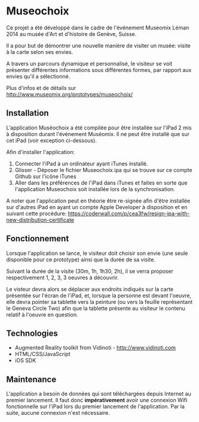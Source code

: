 Museochoix
==========

Ce projet a été développé dans le cadre de l'événement Museomix Léman 2014 au musée d'Art et d'histoire de Genève, Suisse.

Il a pour but de démontrer une nouvelle manière de visiter un musée: visite à la carte selon ses envies.

A travers un parcours dynamique et personnalisé, le visiteur se voit présenter différentes informations sous différentes formes, par rapport aux envies qu'il a sélectionné.

Plus d'infos et de détails sur http://www.museomix.org/prototypes/museochoix/


Installation
------------

L'application Muséochoix a été compilée pour être installée sur l'iPad 2 mis à disposition durant l'événement Muséomix. Il ne peut être installé que sur cet iPad (voir exception ci-dessous).

Afin d'installer l'application:

1. Connecter l'iPad à un ordinateur ayant iTunes installé.
2. Glisser - Déposer le fichier Museochoix.ipa qui se trouve sur ce compte Github sur l'icône iTunes
3. Aller dans les préférences de l'iPad dans iTunes et faites en sorte que l'application Museochoix soit installée lors de la synchronisation.

A noter que l'application peut en théorie être re-signée afin d'être installée sur d'autres iPad en ayant un compte Apple Developer à disposition et en suivant cette procédure: https://coderwall.com/p/cea3fw/resign-ipa-with-new-distribution-certificate


Fonctionnement
--------------

Lorsque l'application se lance, le visiteur doit choisir son envie (une seule disponible pour ce prototype) ainsi que la durée de sa visite.

Suivant la durée de la visite (30m, 1h, 1h30, 2h), il se verra proposer respectivement 1, 2, 3, 3 oeuvres à découvrir.

Le visteur devra alors se déplacer aux endroits indiqués sur la carte présentée sur l'écran de l'iPad, et, lorsque la personne est devant l'oeuvre, elle devra pointer sa tablette vers la peinture (ou vers la feuille représentant le Geneva Circle Two) afin que la tablette présente au visiteur le contenu relatif à l'oeuvre en question.


Technologies
------------

- Augmented Reality toolkit from Vidinoti - http://www.vidinoti.com
- HTML/CSS/JavaScript
- iOS SDK


Maintenance
-----------

L'application a besoin de données qui sont téléchargées depuis Internet au premier lancement. Il faut donc **impérativement** avoir une connexion Wifi fonctionnelle sur l'iPad lors du premier lancement de l'application. Par la suite, aucune connexion n'est nécessaire.




